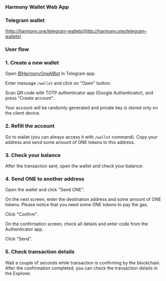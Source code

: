 ### Harmony Wallet Web App

### Telegram wallet
[http://harmony.one/telegram-wallets](http://harmony.one/telegram-wallets)

### User flow

### 1. Create a new wallet
Open [@HarmonyOneAIBot](https://t.me/HarmonyOneAIBot) in Telegram app.

Enter message `/wallet` and click on "Open" button:

Scan QR code with TOTP authenticator app (Google Authenticator), and press "Create account".

Your account will be randomly generated and private key is stored only on the client device.

### 2. Refill the account

Go to wallet (you can always access it with `/wallet` command). Copy your address and send some amount of ONE tokens to this address.

### 3. Check your balance

After the transaction sent, open the wallet and check your balance:

### 4. Send ONE to another address

Open the wallet and click "Send ONE".

On the next screen, enter the destination address and some amount of ONE tokens.
Please notice that you need some ONE tokens to pay the gas.

Click "Confirm".

On the confirmation screen, check all details and enter code from the Authenticator app.

Click "Send".

### 5. Check transaction details

Wait a couple of seconds while transaction is confirming by the blockchain. After the confirmation completed, you can check the transaction details in the Explorer.



